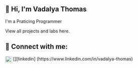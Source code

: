 ##  👋 Hi, I'm Vadalya Thomas

I'm a Praticing Programmer

View all projects and labs here.

<h2> 🤳 Connect with me:</h2>
[<img align="left" alt="VadalyaThomas | LinkedIn" width="22px" src="https://cdn.jsdelivr.net/npm/simple-icons@v3/icons/linkedin.svg" />][linkedin]
(https://www.linkedin.com/in/vadalya-thomas)
<!--
**vadalyathomas/vadalyathomas** is a ✨ _special_ ✨ repository because its `README.md` (this file) appears on your GitHub profile.

Here are some ideas to get you started:


-->

